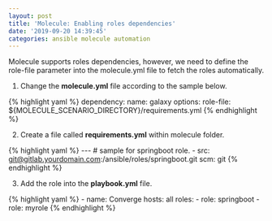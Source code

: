 ```yaml
---
layout: post
title: 'Molecule: Enabling roles dependencies'
date: '2019-09-20 14:39:45'
categories: ansible molecule automation
---
```


Molecule supports roles dependencies, however, we need to define the role-file parameter into the molecule.yml file to fetch the roles automatically.

1) Change the **molecule.yml** file according to the sample below.

{% highlight yaml %}
    dependency:
      name: galaxy
      options:
        role-file: ${MOLECULE_SCENARIO_DIRECTORY}/requirements.yml
{% endhighlight %}

2) Create a file called **requirements.yml** within molecule folder.

{% highlight yaml %}
    ---
    # sample for springboot role.
    - src: git@gitlab.yourdomain.com:/ansible/roles/springboot.git
      scm: git
{% endhighlight %}


3) Add the role into the **playbook.yml** file.

{% highlight yaml %}
    - name: Converge
      hosts: all
      roles:
        - role: springboot
        - role: myrole
{% endhighlight %}
